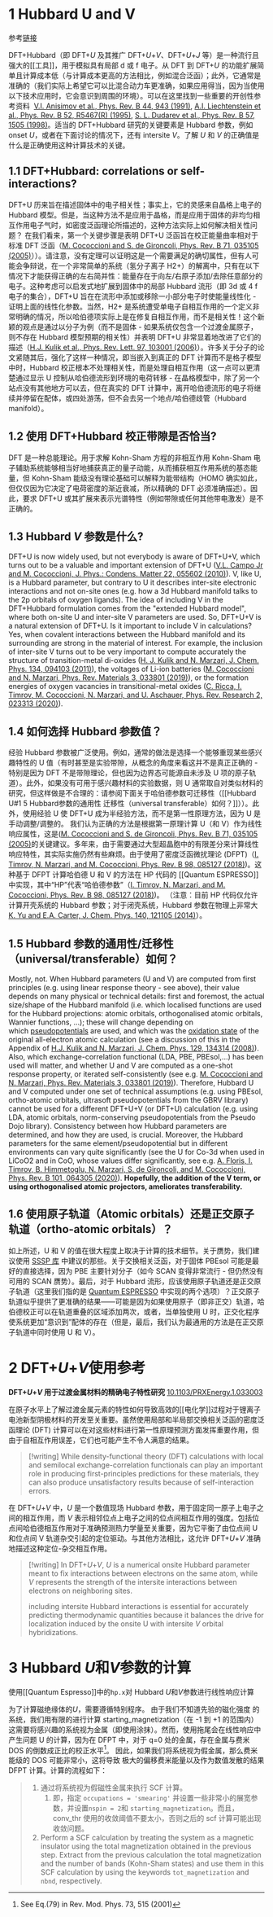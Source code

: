 # 1 Hubbard U and V

参考[链接](http://theossrv1.epfl.ch/Main/DFTHubbard)

DFT+Hubbard（即 DFT+_U_ 及其推广 DFT+_U_+_V_、DFT+_U_+_J_ 等）是一种流行且强大的[[工具]]，用于模拟具有局部 d 或 f 电子。从 DFT 到 DFT+_U_ 的功能扩展简单且计算成本低（与计算成本更高的方法相比，例如混合泛函）；此外，它通常是准确的（我们实际上希望它可以比混合动力车更准确，如果应用得当，因为当使用以下技术应用时，它会意识到周围的环境）。可以在这里找到一些重要的开创性参考资料  [V.I. Anisimov et al., Phys. Rev. B 44, 943 (1991)](https://journals.aps.org/prb/abstract/10.1103/PhysRevB.44.943), [A.I. Liechtenstein et al., Phys. Rev. B 52, R5467(R) (1995)](https://journals.aps.org/prb/abstract/10.1103/PhysRevB.52.R5467), [S. L. Dudarev et al., Phys. Rev. B 57, 1505 (1998)](https://journals.aps.org/prb/abstract/10.1103/PhysRevB.57.1505)。适当的 DFT+Hubbard 研究的关键要素是 Hubbard 参数，例如 onset _U_，或者在下面讨论的情况下，还有 intersite _V_。了解 _U_ 和 _V_ 的正确值是什么是正确使用这种计算技术的关键。

## 1.1 DFT+Hubbard: correlations or self-interactions?

DFT+U 历来旨在描述固体中的电子相关性；事实上，它的灵感来自晶格上电子的 Hubbard 模型。但是，当这种方法不是应用于晶格，而是应用于固体的非均匀相互作用电子气时，如密度泛函理论所描述的，这种方法实际上如何解决相关性问题？ 在我们看来，第一个关键步骤是表明 DFT+U 泛函旨在校正能量曲率相对于标准 DFT 泛函（[M. Cococcioni and S. de Gironcoli, Phys. Rev. B 71, 035105 (2005)](https://journals.aps.org/prb/abstract/10.1103/PhysRevB.71.035105)））。请注意，没有定理可以证明这是一个需要满足的确切属性，但有人可能会争辩说，在一个非常简单的系统（氢分子离子 H2+）的解离中，只有在以下情况下才能获得正确的左右简并性：能量存在于向左/右原子添加/去除任意部分的电子。这种考虑可以启发式地扩展到固体中的局部 Hubbard 流形（即 3d 或 4 f 电子的集合），DFT+U 旨在在流形中添加或移除一小部分电子时使能量线性化 - 证明上面的线性化参数。当然，H2+ 是系统遭受单电子自相互作用的一个定义非常明确的情况，所以哈伯德项实际上是在修复自相互作用，而不是相关性！这个新颖的观点是通过以分子为例（而不是固体 - 如果系统仅包含一个过渡金属原子，则不存在 Hubbard 模型预期的相关性）并表明 DFT+U 非常显着地改进了它们的描述（[H.J. Kulik et al., Phys. Rev. Lett. 97, 103001 (2006)](https://journals.aps.org/prl/abstract/10.1103/PhysRevLett.97.103001)）。许多关于分子的论文紧随其后，强化了这样一种情况，即当嵌入到真正的 DFT 计算而不是格子模型中时，Hubbard 校正根本不处理相关性，而是处理自相互作用（这一点可以更清楚通过显示 U 控制从哈伯德流形到环境的电荷转移 - 在晶格模型中，除了另一个站点没有其他地方可以去，但在真实的 DFT 计算中，离开哈伯德流形的电子将继续并停留在配体，或四处游荡，但不会去另一个地点/哈伯德歧管（Hubbard manifold）。

## 1.2 使用 DFT+Hubbard 校正带隙是否恰当?

DFT 是一种总能理论。用于求解 Kohn-Sham 方程的非相互作用 Kohn-Sham 电子辅助系统能够相当好地捕获真正的量子动能，从而捕获相互作用系统的基态能量，但 Kohn-Sham 能级没有理论基础可以解释为能带结构（HOMO 确实如此，但仅仅因为它决定了电荷密度的渐近衰减，所以精确的 DFT 必须准确描述）。因此，要求 DFT+U 或其扩展来表示光谱特性（例如带隙或任何其他带电激发）是不正确的。

## 1.3 Hubbard _V_ 参数是什么? 

DFT+U is now widely used, but not everybody is aware of DFT+U+V, which turns out to be a valuable and important extension of DFT+U ([V.L. Campo Jr and M. Cococcioni, J. Phys.: Condens. Matter 22, 055602 (2010)](https://iopscience.iop.org/article/10.1088/0953-8984/22/5/055602/meta)). V, like U, is a Hubbard parameter, but contrary to U it describes inter-site electronic interactions and not on-site ones (e.g. how a 3d Hubbard manifold talks to the 2p orbitals of oxygen ligands). The idea of including V in the DFT+Hubbard formulation comes from the "extended Hubbard model", where both on-site U and inter-site V parameters are used. So, DFT+U+V is a natural extension of DFT+U. Is it important to include V in calculations? Yes, when covalent interactions between the Hubbard manifold and its surrounding are strong in the material of interest. For example, the inclusion of inter-site V turns out to be very important to compute accurately the structure of transition-metal di-oxides ([H. J. Kulik and N. Marzari, J. Chem. Phys. 134, 094103 (2011)](https://aip.scitation.org/doi/10.1063/1.3559452)), the voltages of Li-ion batteries ([M. Cococcioni and N. Marzari, Phys. Rev. Materials 3, 033801 (2019)](https://journals.aps.org/prmaterials/abstract/10.1103/PhysRevMaterials.3.033801)), or the formation energies of oxygen vacancies in transitional-metal oxides ([C. Ricca, I. Timrov, M. Cococcioni, N. Marzari, and U. Aschauer, Phys. Rev. Research 2, 023313 (2020)](https://journals.aps.org/prresearch/abstract/10.1103/PhysRevResearch.2.023313)).

## 1.4 如何选择 Hubbard 参数值？ 

经验 Hubbard 参数被广泛使用。例如，通常的做法是选择一个能够重现某些感兴趣特性的 U 值（有时甚至是实验带隙，从概念的角度来看这并不是真正正确的 - 特别是因为 DFT 不是带隙理论，但也因为边界态可能源自未涉及 U 项的原子轨道）。此外，如果没有可用于感兴趣材料的实验数据，则 U 通常取自对类似材料的研究，但这样做是不合理的：请参阅下面关于哈伯德参数可迁移性（[[Hubbard U#1 5 Hubbard参数的通用性 迁移性（universal transferable）如何？]]））。此外，使用经验 U 使 DFT+U 成为半经验方法，而不是第一性原理方法，因为 U 是手动调整/调整的。
我们认为正确的方法是根据第一原理计算 U（和 V）作为线性响应属性，这是([M. Cococcioni and S. de Gironcoli, Phys. Rev. B 71, 035105 (2005)](https://journals.aps.org/prb/abstract/10.1103/PhysRevB.71.035105)的关键建议。多年来，由于需要通过大型超晶胞中的有限差分来计算线性响应特性，其实际实施仍然有些麻烦。由于使用了密度泛函微扰理论 (DFPT)（[I. Timrov, N. Marzari, and M. Cococcioni, Phys. Rev. B 98, 085127 (2018)](https://journals.aps.org/prb/abstract/10.1103/PhysRevB.98.085127))。这种基于 DFPT 计算哈伯德 U 和 V 的方法在 HP 代码的 [[Quantum ESPRESSO]] 中实现，其中“HP”代表“哈伯德参数”（[I. Timrov, N. Marzari, and M. Cococcioni, Phys. Rev. B 98, 085127 (2018)](https://journals.aps.org/prb/abstract/10.1103/PhysRevB.98.085127))。 （注意：目前 HP 代码仅允许计算开壳系统的 Hubbard 参数；对于闭壳系统，Hubbard 参数在物理上非常大[K. Yu and E.A. Carter, J. Chem. Phys. 140, 121105 (2014)](https://aip.scitation.org/doi/full/10.1063/1.4869718)）。

## 1.5 Hubbard 参数的通用性/迁移性（universal/transferable）如何？

Mostly, not. When Hubbard parameters (U and V) are computed from first principles (e.g. using linear response theory - see above), their value depends on many physical or technical details: first and foremost, the actual size/shape of the Hubbard manifold (i.e. which localised functions are used for the Hubbard projections: atomic orbitals, orthogonalised atomic orbitals, Wannier functions, ...); these will change depending on which [pseudopotentials](https://www.materialscloud.org/discover/sssp/table/efficiency) are used, and which was the [oxidation state](http://theossrv1.epfl.ch/Main/OxidationStates) of the original all-electron atomic calculation (see a discussion of this in the Appendix of [H.J. Kulik and N. Marzari, J. Chem. Phys. 129, 134314 (2008)](https://aip.scitation.org/doi/10.1063/1.2987444#_i4)). Also, which exchange-correlation functional (LDA, PBE, PBEsol,...) has been used will matter, and whether U and V are computed as a one-shot response property, or iterated self-consistently (see e.g. [M. Cococcioni and N. Marzari, Phys. Rev. Materials 3, 033801 (2019)](https://journals.aps.org/prmaterials/abstract/10.1103/PhysRevMaterials.3.033801)). Therefore, Hubbard U and V computed under one set of technical assumptions (e.g. using PBEsol, ortho-atomic orbitals, ultrasoft pseudopotentials from the GBRV library) cannot be used for a different DFT+U+V (or DFT+U) calculation (e.g. using LDA, atomic orbitals, norm-conserving pseudopotentials from the Pseudo Dojo library). Consistency between how Hubbard parameters are determined, and how they are used, is crucial. Moreover, the Hubbard parameters for the same element/pseudopotential but in different environments can vary quite significantly (see the U for Co-3d when used in LiCoO2 and in CoO, whose values differ significantly, see e.g. [A. Floris, I. Timrov, B. Himmetoglu, N. Marzari, S. de Gironcoli, and M. Cococcioni, Phys. Rev. B 101, 064305 (2020)](https://journals.aps.org/prb/abstract/10.1103/PhysRevB.101.064305)). **Hopefully, the addition of the V term, or using orthogonalised atomic projectors, ameliorates transferability.**

## 1.6 使用原子轨道（Atomic orbitals）还是正交原子轨道（ortho-atomic orbitals）？ 

如上所述，U 和 V 的值在很大程度上取决于计算的技术细节。关于赝势，我们建议使用 [SSSP 库](https://www.materialscloud.org/discover/sssp/table/efficiency) 中建议的那些。关于交换相关泛函，对于固体 PBEsol 可能是最好的直接选择，因为 PBE 主要针对分子（如今 SCAN 变得非常流行 - 但仍然没有可用的 SCAN 赝势）。最后，对于 Hubbard 流形，应该使用原子轨道还是正交原子轨道（这里我们指的是 [Quantum ESPRESSO](https://www.quantum-espresso.org/) 中实现的两个选项）？正交原子轨道似乎提供了更准确的结果——可能是因为如果使用原子（即非正交）轨道，哈伯德校正可以在轨道重叠的区域添加两次，或者，当单独使用 U 时，正交化程序使系统更加“意识到”配体的存在（但是，最后，我们认为最通用的方法是在正交原子轨道中同时使用 U 和 V）。

# 2 DFT+_U_+*V*使用参考

**DFT+_U_+_V_ 用于过渡金属材料的精确电子特性研究** [10.1103/PRXEnergy.1.033003](https://doi.org/10.1103/PRXEnergy.1.033003)

在原子水平上了解过渡金属元素的特性如何导致高效的[[电化学]]过程对于锂离子电池新型阴极材料的开发至关重要。虽然使用局部和半局部交换相关泛函的密度泛函理论 (DFT) 计算可以在对这些材料进行第一性原理预测方面发挥重要作用，但由于自相互作用误差，它们也可能产生不令人满意的结果。

> [!writing]
> While density-functional theory (DFT) calculations with local and semilocal exchange-correlation functionals can play an important role in producing first-principles predictions for these materials, they can also produce unsatisfactory results because of self-interaction errors.

在 DFT+_U_+_V_ 中，_U_ 是一个数值现场 Hubbard 参数，用于固定同一原子上电子之间的相互作用，而 _V_ 表示相邻位点上电子之间的位点间相互作用的强度。包括位点间哈伯德相互作用对于准确预测热力学量至关重要，因为它平衡了由位点间 U 和位点间 V 轨道杂交引起的定位驱动。与其他方法相比，这允许 DFT+_U_+_V_ 准确地描述这种定位-杂交相互作用。

> [!writing]
> In DFT+_U_+_V_, _U_ is a numerical onsite Hubbard parameter meant to fix interactions between electrons on the same atom, while _V_ represents the strength of the intersite interactions between electrons on neighboring sites.
>
> including intersite Hubbard interactions is essential for accurately predicting thermodynamic quantities because it balances the drive for localization induced by the onsite U with intersite _V_ orbital hybridizations.

# 3 Hubbard *U*和*V*参数的计算

使用[[Quantum Espresso]]中的`hp.x`对 Hubbard *U*和*V*参数进行线性响应计算

为了计算磁绝缘体的*U*，需要遵循特别程序。 由于我们不知道先验的磁化强度
的系统，我们用有限的进行计算 starting_magnetization（在 -1 到 +1 的范围内）这需要将感兴趣的系统视为金属（即使用涂抹）。然而，使用拖尾会在线性响应中产生问题 U 的计算，因为在 DFPT 中，对于 q=0 处的金属，存在金属与费米 DOS 的倒数成正比的校正水平[^1]。 因此，如果我们将系统视为假金属，那么费米能级的 DOS 可能非常小，这将导致
极大的偏移费米能量以及作为数值发散的结果 DFPT 计算。计算的流程如下：

> 1. 通过将系统视为假磁性金属来执行 SCF 计算。
>    1. 即，指定 `occupations = 'smearing'` 并设置一些非常小的展宽参数，并设置`nspin = 2`和 `starting_magnetization`。而且，conv_thr 使用的收敛阈值不要太小，否则之后的 scf 计算可能出现收敛问题。
> 2. Perform a SCF calculation by treating the system as a magnetic insulator using the total magnetization obtained in the previous step. Extract from the previous calculation the total magnetization and the number of bands (Kohn-Sham states) and use them in this SCF calculation by using the keywords `tot_magnetization` and `nbnd`, respectively.

[^1]: See Eq.(79) in Rev. Mod. Phys. 73, 515 (2001)
